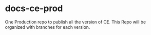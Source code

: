 # docs-ce-prod
One Production repo to publish all the version of CE. This Repo will be organized with branches for each version.
